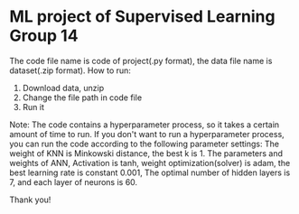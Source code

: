 # ML project of Supervised Learning Group 14
The code file name is code of project(.py format), the data file name is dataset(.zip format). 
How to run:
1. Download data, unzip
2. Change the file path in code file
3. Run it 

Note:
The code contains a hyperparameter process, so it takes a certain amount of time to run. If you don't want to run a hyperparameter process, you can run the code according to the following parameter settings:
The weight of KNN is Minkowski distance, the best k is 1. 
The  parameters and weights of ANN, Activation is tanh, weight optimization(solver) is adam, the best learning rate is constant 0.001, The optimal number of hidden layers is 7, and each layer of neurons is 60.

Thank you! 
